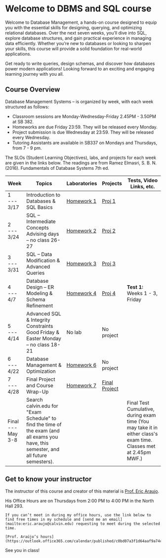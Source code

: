 # Welcome to DBMS and SQL course

Welcome to Database Management, a hands-on course designed to equip you with the essential skills for designing, querying, and optimizing relational databases. Over the next seven weeks, you’ll dive into SQL, explore database structures, and gain practical experience in managing data efficiently. Whether you’re new to databases or looking to sharpen your skills, this course will provide a solid foundation for real-world applications.

Get ready to write queries, design schemas, and discover how databases power modern applications! Looking forward to an exciting and engaging learning journey with you all.

## Course Overview

Database Management Systems – is organized by week, with each week structured as follows:

-   Classroom sessions are Monday-Wednesday-Friday 2.45PM - 3.50PM at SB 382.
-   Homeworks are due Friday 23:59. They will be released every Monday.
-   Project submission is due Wednesday at 23:59. They will be released every Wednesday.
-   Tutoring Assistants are available in SB337 on Mondays and Thursdays, from 7 - 9 pm.

The SLOs (Student Learning Objectives), labs, and projects for each week are given in the links below. The readings are from Ramez Elmasri, S. B. N. (2016). Fundamentals of Database Systems 7th ed.

| Week | Topics | Laboratories | Projects | Tests, Video Links, etc. |
|---------------|---------------|---------------|---------------|---------------|
| 1 <br> --- <br> 3/17 | Introduction to Databases & SQL Basics | [Homework 1]() | [Proj 1]() |  |
| 2 <br> --- <br> 3/24 | SQL – Intermediate Concepts <br> Advising days – no class 26-27 | [Homework 2]() | [Proj 2]() |  |
| 3 <br> --- <br> 3/31 | SQL – Data Modification & Advanced Queries | [Homework 3]() | [Proj 3]() |  |
| 4 <br> --- <br> 4/7 | Database Design – ER Modeling & Schema Refinement | [Homework 4]() | [Proj 4]() | **Test 1:** Weeks 1 - 3, Friday |
| 5 <br> --- <br> 4/14 | Advanced SQL & Integrity Constraints <br> Good Friday & Easter Monday – no class 18-21 | No lab | No project |  |
| 6 <br> --- <br> 4/22 | Database Management & Optimization | [Homework 6]() | No project |  |
| 7 <br> --- <br> 4/28 | Final Project and Course Wrap-Up | [Homework 7]() | [Final Project]() |  |
| Final <br> --- <br> May 3-8 | Search calvin.edu for "Exam Schedule" to find the time of the exam (and all exams you have, this semester, and all future semesters). |  |  | Final Test Cumulative, during exam time (You may take it in either class's exam time. Classes met at 2.45pm MWF.) |

## Get to know your instructor

The instructor of this course and creator of this material is [Prof. Eric Araujo](https://ericaraujo.com/).

His Office Hours are on Thursdays from 2:00 PM to 4:00 PM in the North Hall 293.

```{note}
If you can’t meet in during my office hours, use the link below to find free times in my schedule and [send me an email](mailto:eric.araujo@calvin.edu) requesting to meet during the selected time.

[Prof. Araújo’s hours](https://outlook.office365.com/calendar/published/c0bd07a3f1d64aaf9a74c91921ce7536@calvin.edu/79189cd730424803bceba861959c7e752179000899390454025/calendar.html)
```

See you in class!

```{tableofcontents}
```
